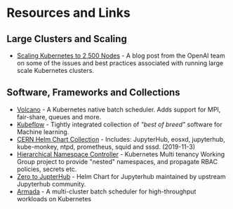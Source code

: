 # Resources and Links


## Large Clusters and Scaling

 - [Scaling Kubernetes to 2,500 Nodes](https://openai.com/blog/scaling-kubernetes-to-2500-nodes/) -
   A blog post from the OpenAI team on some of the issues and best practices
   associated with running large scale Kubernetes clusters.

## Software, Frameworks and Collections

- [Volcano](https://volcano.sh) - A Kubernetes native batch scheduler. Adds
  support for MPI, fair-share, queues and more.
- [Kubeflow](https://www.kubeflow.org/) - Tightly integrated collection of
  _"best of breed"_ software for Machine learning.
- [CERN Helm Chart Collection](https://gitlab.cern.ch/helm/charts/cern) -
  Includes: JupyterHub, eosxd, jupyterhub, kube-monkey, ntpd, prometheus, squid
  and sssd. (2019-11-3)
- [Hierarchical Namespace Controller](https://github.com/kubernetes-sigs/multi-tenancy/tree/master/incubator/hnc) -
  Kubernetes Multi tenancy Working Group project to provide "nested" namespaces,
  and propagate RBAC policies, secrets etc.
- [Zero to JupterHub](https://zero-to-jupyterhub.readthedocs.io/en/latest/) -
  Helm Chart for Jupyterhub maintained by upstream Jupyterhub community.
- [Armada](https://github.com/G-Research/armada) - A multi-cluster batch scheduler for high-throughput workloads on Kubernetes
